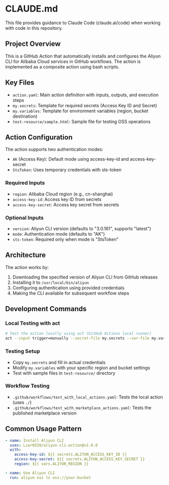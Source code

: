 # CLAUDE.md

This file provides guidance to Claude Code (claude.ai/code) when working with code in this repository.

## Project Overview

This is a GitHub Action that automatically installs and configures the Aliyun CLI for Alibaba Cloud services in GitHub workflows. The action is implemented as a composite action using bash scripts.

## Key Files

- `action.yaml`: Main action definition with inputs, outputs, and execution steps
- `my.secrets`: Template for required secrets (Access Key ID and Secret)
- `my.variables`: Template for environment variables (region, bucket destination)
- `test-resource/sample.html`: Sample file for testing OSS operations

## Action Configuration

The action supports two authentication modes:
- `AK` (Access Key): Default mode using access-key-id and access-key-secret
- `StsToken`: Uses temporary credentials with sts-token

### Required Inputs
- `region`: Alibaba Cloud region (e.g., cn-shanghai)
- `access-key-id`: Access key ID from secrets
- `access-key-secret`: Access key secret from secrets

### Optional Inputs
- `version`: Aliyun CLI version (defaults to "3.0.161", supports "latest")
- `mode`: Authentication mode (defaults to "AK")
- `sts-token`: Required only when mode is "StsToken"

## Architecture

The action works by:
1. Downloading the specified version of Aliyun CLI from GitHub releases
2. Installing it to `/usr/local/bin/aliyun`
3. Configuring authentication using provided credentials
4. Making the CLI available for subsequent workflow steps

## Development Commands

### Local Testing with act
```bash
# Test the action locally using act (GitHub Actions local runner)
act --input trigger=manually --secret-file my.secrets --var-file my.variables --pull=false --container-architecture linux/amd64 -W .github/workflows/test_with_marketplace_actions.yaml
```

### Testing Setup
- Copy `my.secrets` and fill in actual credentials
- Modify `my.variables` with your specific region and bucket settings
- Test with sample files in `test-resource/` directory

### Workflow Testing
- `.github/workflows/test_with_local_actions.yaml`: Tests the local action (uses `./`)
- `.github/workflows/test_with_marketplace_actions.yaml`: Tests the published marketplace version

## Common Usage Pattern

```yaml
- name: Install Aliyun CLI
  uses: Liar0320/aliyun-cli-action@v1.0.0
  with:
    access-key-id: ${{ secrets.ALIYUN_ACCESS_KEY_ID }}
    access-key-secret: ${{ secrets.ALIYUN_ACCESS_KEY_SECRET }}
    region: ${{ vars.ALIYUN_REGION }}

- name: Use Aliyun CLI
  run: aliyun oss ls oss://your-bucket
```